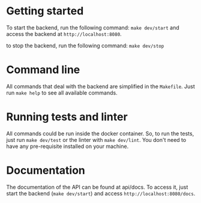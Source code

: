 # Getting started

To start the backend, run the following command: `make dev/start` and access the backend at `http://localhost:8080`.

to stop the backend, run the following command: `make dev/stop`

# Command line

All commands that deal with the backend are simplified in the `Makefile`. Just run `make help` to see all available commands.

# Running tests and linter

All commands could be run inside the docker container. So, to run the tests, just run `make dev/test` or the linter with `make dev/lint`.
You don't need to have any pre-requisite installed on your machine.

# Documentation

The documentation of the API can be found at api/docs. To access it, just start the backend (`make dev/start`) and access `http://localhost:8080/docs`.
